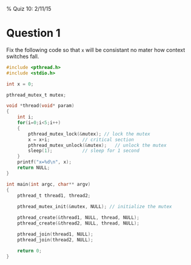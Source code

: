 % Quiz 10: 2/11/15

# Question 1
Fix the following code so that `x` will be consistant no mater how context switches fall.

~~~c
#include <pthread.h>
#include <stdio.h>

int x = 0;

pthread_mutex_t mutex;

void *thread(void* param)
{
	int i;
	for(i=0;i<5;i++)
	{
		pthread_mutex_lock(&mutex);	// lock the mutex
		x = x+i;			// critical section
		pthread_mutex_unlock(&mutex);	// unlock the mutex
		sleep(1); 			// sleep for 1 second
	}
	printf("x=%d\n", x);
	return NULL;
}

int main(int argc, char** argv)
{
	pthread_t thread1, thread2;
	
	pthread_mutex_init(&mutex, NULL); // initialize the mutex

	pthread_create(&thread1, NULL, thread, NULL);
	pthread_create(&thread2, NULL, thread, NULL);

	pthread_join(thread1, NULL);
	pthread_join(thread2, NULL);

	return 0;
}

~~~

